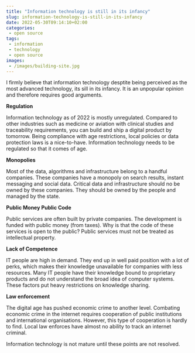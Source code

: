 ```yaml
---
title: "Information technology is still in its infancy"
slug: information-technology-is-still-in-its-infancy
date: 2022-05-30T09:14:10+02:00
categories:
 - open source
tags:
 - information
 - technology
 - open source
images:
 - /images/building-site.jpg
---
```


I firmly believe that information technology desptite being perceived as the most advanced technology, its sill in its infancy. It is an unpopular opinion and therefore requires good arguments.

<!--more-->

**Regulation**

Information technology as of 2022 is mostly unregulated. Compared to other industries such as medicine or aviation with clinical studies and traceability requirements, you can build and ship a digital product by tomorrow. Being compliance with age restrictions, local policies or data protection laws is a nice-to-have. Information technology needs to be regulated so that it comes of age.

**Monopolies**

Most of the data, algorithms and infrastructure belong to a handful companies. These companies have a monopoly on search results, instant messaging and social data. Critical data and infrastructure should no be owned by these companies. They should be owned by the people and managed by the state.

**Public Money Public Code**

Public services are often built by private companies. The development is funded with public money (from taxes). Why is that the code of these services is open to the public? Public services must not be treated as intellectual property.

**Lack of Competence**

IT people are high in demand. They end up in well paid position with a lot of perks, which makes their knowledge unavailable for companies with less resources. Many IT people have their knowledge bound to proprietary products and do not understand the broad idea of computer systems. These factors put heavy restrictions on knowledge sharing.

**Law enforcement**

The digital age has pushed economic crime to another level. Combating economic crime in the internet requires cooperation of public institutions and international organisations. However, this type of cooperation is hardly to find. Local law enforces have almost no ability to track an internet criminal. 

Information technology is not mature until these points are not resolved.